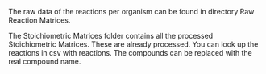 The raw data of the reactions per organism can be found in directory Raw Reaction Matrices.

The Stoichiometric Matrices folder contains all the processed Stoichiometric Matrices.
These are already processed. You can look up the reactions in csv with reactions.
The compounds can be replaced with the real compound name.
